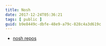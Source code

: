 ```yaml
---
title: Nosh
date: 2017-12-24T05:36:21
tags: [ public ]
guid: b9e8449c-dbfe-48e9-a79c-828c4a3d619c
---
```



<!--more-->

 * [nosh repos](https://jdebp.eu/Softwares/package-repositories.html)
